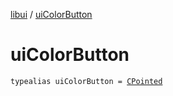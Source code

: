 [libui](index.md) / [uiColorButton](./ui-color-button.md)

# uiColorButton

`typealias uiColorButton = `[`CPointed`](../kotlinx.cinterop/-c-pointed/index.md)